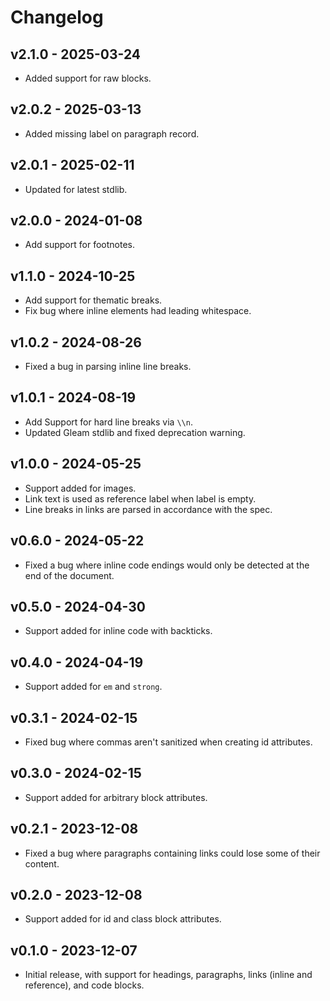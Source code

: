 # Changelog

## v2.1.0 - 2025-03-24

- Added support for raw blocks.

## v2.0.2 - 2025-03-13

- Added missing label on paragraph record.

## v2.0.1 - 2025-02-11

- Updated for latest stdlib.

## v2.0.0 - 2024-01-08

- Add support for footnotes.

## v1.1.0 - 2024-10-25

- Add support for thematic breaks.
- Fix bug where inline elements had leading whitespace.

## v1.0.2 - 2024-08-26

- Fixed a bug in parsing inline line breaks.

## v1.0.1 - 2024-08-19

- Add Support for hard line breaks via `\\n`.
- Updated Gleam stdlib and fixed deprecation warning.

## v1.0.0 - 2024-05-25

- Support added for images.
- Link text is used as reference label when label is empty.
- Line breaks in links are parsed in accordance with the spec.

## v0.6.0 - 2024-05-22

- Fixed a bug where inline code endings would only be detected at the end of
  the document.

## v0.5.0 - 2024-04-30

- Support added for inline code with backticks.

## v0.4.0 - 2024-04-19

- Support added for `em` and `strong`.

## v0.3.1 - 2024-02-15

- Fixed bug where commas aren't sanitized when creating id attributes.

## v0.3.0 - 2024-02-15

- Support added for arbitrary block attributes.

## v0.2.1 - 2023-12-08

- Fixed a bug where paragraphs containing links could lose some of their
  content.

## v0.2.0 - 2023-12-08

- Support added for id and class block attributes.

## v0.1.0 - 2023-12-07

- Initial release, with support for headings, paragraphs, links (inline and
  reference), and code blocks.
